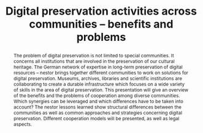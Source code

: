 ---
abstract: The problem of digital preservation is not limited to special communities.
  It concerns all institutions that are involved in the preservation of our cultural
  heritage. The German network of expertise in long-term preservation of digital resources
  – nestor brings together different communities to work on solutions for digital
  preservation. Museums, archives, libraries and scientific institutions are collaborating
  to create a durable infrastructure which focuses on a wide variety of skills in
  the area of digital preservation. This presentation will give an overview of the
  benefits and the problems of cooperation among diverse communities. Which synergies
  can be leveraged and which differences have to be taken into account? The nestor
  lessons learned show structural differences between the communities as well as common
  approaches and strategies concerning digital preservation. Different cooperation
  models will be presented, as well as legal aspects.
creators:
- Schumann, Natascha
date: null
document_url: https://services.phaidra.univie.ac.at/api/object/o:294186/download
grand_parent: iPRES
institutions: []
keywords:
- london
landing_page_url: https://phaidra.univie.ac.at/o:294186
language: eng
layout: publication
license: CC BY-SA 3.0 AT
notes_url: null
parent: iPRES 2008
publication_type: paper
size: 28104
slides_url: null
source_name: iPRES
title: Digital preservation activities across communities – benefits and problems
year: 2008
---